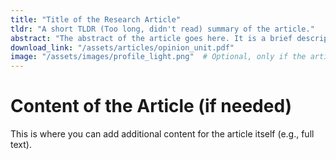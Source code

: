 ```yaml
---
title: "Title of the Research Article"
tldr: "A short TLDR (Too long, didn't read) summary of the article."
abstract: "The abstract of the article goes here. It is a brief description of the content."
download_link: "/assets/articles/opinion_unit.pdf"
image: "/assets/images/profile_light.png"  # Optional, only if the article has an image
---
```


# Content of the Article (if needed)
This is where you can add additional content for the article itself (e.g., full text).
